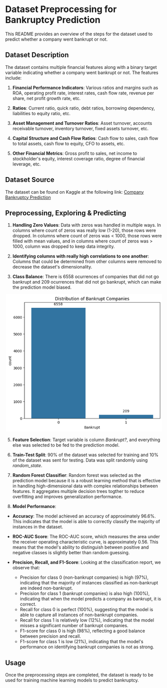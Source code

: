 # Dataset Preprocessing for Bankruptcy Prediction

This README provides an overview of the steps for the dataset used to predict whether a company went bankrupt or not. 

## Dataset Description

The dataset contains multiple financial features along with a binary target variable indicating whether a company went bankrupt or not. The features include:

1. **Financial Performance Indicators**: Various ratios and margins such as ROA, operating profit rate, interest rates, cash flow rate, revenue per share, net profit growth rate, etc.
   
2. **Ratios**: Current ratio, quick ratio, debt ratios, borrowing dependency, liabilities to equity ratio, etc.

3. **Asset Management and Turnover Ratios**: Asset turnover, accounts receivable turnover, inventory turnover, fixed assets turnover, etc.

4. **Capital Structure and Cash Flow Ratios**: Cash flow to sales, cash flow to total assets, cash flow to equity, CFO to assets, etc.

5. **Other Financial Metrics**: Gross profit to sales, net income to stockholder's equity, interest coverage ratio, degree of financial leverage, etc.

## Dataset Source
The dataset can be found on Kaggle at the following link: [Company Bankruptcy Prediction](https://www.kaggle.com/datasets/fedesoriano/company-bankruptcy-prediction)

## Preprocessing, Exploring & Predicting

1. **Handling Zero Values**: Data with zeros was handled in multiple ways. In columns where count of zeros was really low (1-20), those rows were dropped. In columns where count of zeros was < 1000, those rows were filled with mean values, and in columns where count of zeros was > 1000, column was dropped to keep data integrity.

2. **Identifying columns with really high correlations to one another**: Columns that could be determined from other columns were removed to decrease the dataset's dimensionality.

3. **Class Balance**: There is 6558 ocurrences of companies that did not go bankrupt and 209 ocurrences that did not go bankrupt, which can make the prediction model biased.

<p align="center">
  <img src="img/distribution_of_bankrupt_companies.png" alt="Distribution of Bankrupt Companies" width="500"/>
</p>

5. **Feature Selection**: Target variable is column *Bankrupt?*, and everything else was selected to be fed to the prediction model.

7. **Train-Test Split**: 90% of the dataset was selected for training and 10% of the dataset was sent for testing. Data was split randomly using *random_state*.

8. **Random Forest Classifier**: Random forest was selected as the prediction model because it is a robust learning method that is effective in handling high-dimensional data with complex relationships between features. It aggregates multiple decision trees togther to reduce overfitting and improves generalization performance.


9. **Model Performance**: 
 - **Accuracy**: The model achieved an accuracy of approximately 96.6%. This indicates that the model is able to correctly classify the majority of instances in the dataset. 

 - **ROC-AUC Score**: The ROC-AUC score, which measures the area under the receiver operating characteristic curve, is approximately 0.56. This means that the model's ability to distinguish between positive and negative classes is slightly better than random guessing.

- **Precision, Recall, and F1-Score**: Looking at the classification report, we observe that:
   - Precision for class 0 (non-bankrupt companies) is high (97%), indicating that the majority of instances classified as non-bankrupt are indeed non-bankrupt.
   - Precision for class 1 (bankrupt companies) is also high (100%), indicating that when the model predicts a company as bankrupt, it is correct.
   - Recall for class 0 is perfect (100%), suggesting that the model is able to capture all instances of non-bankrupt companies.
   - Recall for class 1 is relatively low (12%), indicating that the model misses a significant number of bankrupt companies.
   - F1-score for class 0 is high (98%), reflecting a good balance between precision and recall.
   - F1-score for class 1 is low (21%), indicating that the model's performance on identifying bankrupt companies is not as strong.

## Usage

Once the preprocessing steps are completed, the dataset is ready to be used for training machine learning models to predict bankruptcy. 


